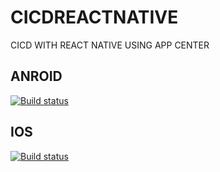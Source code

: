 # CICDREACTNATIVE
CICD WITH REACT NATIVE USING APP CENTER
## ANROID
[![Build status](https://build.appcenter.ms/v0.1/apps/1b1508cd-b805-4a51-b21e-b164c736c251/branches/dev/badge)](https://appcenter.ms)

## IOS
[![Build status](https://build.appcenter.ms/v0.1/apps/0eed85bf-ed43-48de-ae2e-3e3d6129146a/branches/dev/badge)](https://appcenter.ms)
